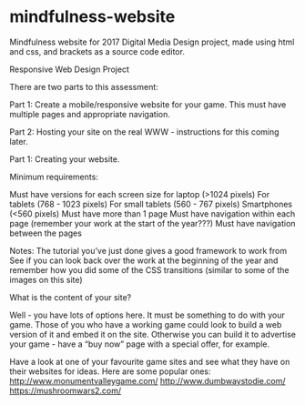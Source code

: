 # mindfulness-website
Mindfulness website for 2017 Digital Media Design project, made using html and css, and brackets as a source code editor.

Responsive Web Design Project

There are two parts to this assessment:

Part 1: Create a mobile/responsive website for your game. This must have multiple pages and appropriate navigation.

Part 2: Hosting your site on the real WWW - instructions for this coming later.

Part 1: Creating your website.

Minimum requirements:

Must have versions for each screen size
for laptop (>1024 pixels)
For tablets (768 - 1023 pixels)
For small tablets (560 - 767 pixels)
Smartphones (<560 pixels)
Must have more than 1 page
Must have navigation within each page (remember your work at the start of the year???)
Must have navigation between the pages

Notes:
The tutorial you’ve just done gives a good framework to work from
See if you can look back over the work at the beginning of the year and remember how you did some of the CSS transitions (similar to some of the images on this site)

What is the content of your site?

Well - you have lots of options here. It must be something to do with your game. Those of you who have a working game could look to build a web version of it and embed it on the site. Otherwise you can build it to advertise your game - have a “buy now” page with a special offer, for example. 

Have a look at one of your favourite game sites and see what they have on their websites for ideas.
Here are some popular ones:
http://www.monumentvalleygame.com/
http://www.dumbwaystodie.com/
https://mushroomwars2.com/ 
